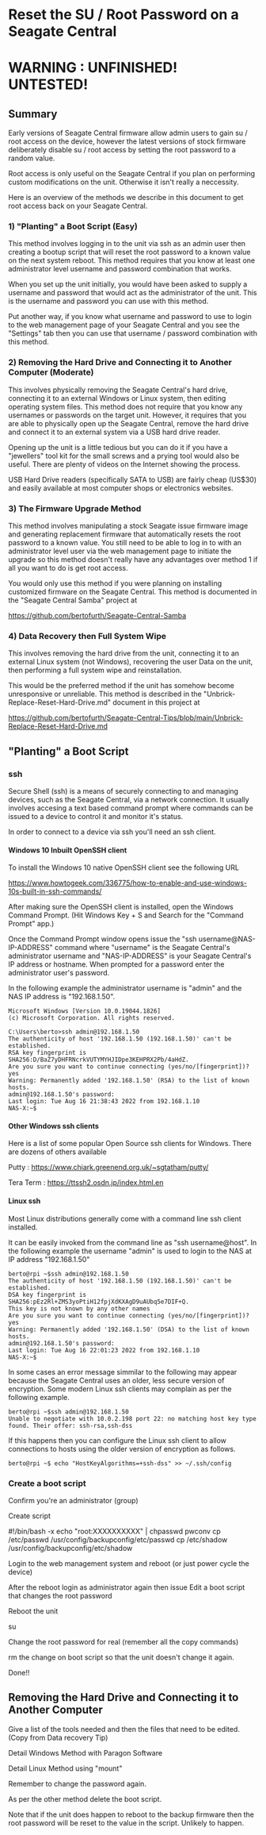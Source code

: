 # Reset the SU / Root Password on a Seagate Central

# WARNING : UNFINISHED! UNTESTED! 

## Summary
Early versions of Seagate Central firmware allow admin users to gain su / root
access on the device, however the latest versions of stock firmware deliberately
disable su / root access by setting the root password to a random value.

Root access is only useful on the Seagate Central if you plan on performing
custom modifications on the unit. Otherwise it isn't really a neccessity.

Here is an overview of the methods we describe in this document to get root access
back on your Seagate Central. 

### 1) "Planting" a Boot Script (Easy)
This method involves logging in to the unit via ssh as an admin user then creating
a bootup script that will reset the root password to a known value on the next
system reboot. This method requires that you know at least one administrator level 
username and password combination that works. 

When you set up the unit initially, you would have been asked to supply a username
and password that would act as the administrator of the unit. This is the username 
and password you can use with this method. 

Put another way, if you know what username and password to use to login to the web 
management page of your Seagate Central and you see the "Settings" tab then you can
use that username / password combination with this method.

### 2) Removing the Hard Drive and Connecting it to Another Computer (Moderate)
This involves physically removing the Seagate Central's hard drive, connecting it to
an external Windows or Linux system, then editing operating system files. This method
does not require that you know any usernames or passwords on the target unit. However,
it requires that you are able to physically open up the Seagate Central, remove the
hard drive and connect it to an external system via a USB hard drive reader.

Opening up the unit is a little tedious but you can do it if you have a "jewellers"
tool kit for the small screws and a prying tool would also be useful. There are plenty
of videos on the Internet showing the process. 

USB Hard Drive readers (specifically SATA to USB) are fairly cheap (US$30) and easily
available at most computer shops or electronics websites.

### 3) The Firmware Upgrade Method
This method involves manipulating a stock Seagate issue firmware image and generating
replacement firmware that automatically resets the root password to a known value. You
still need to be able to log in to with an administrator level user via the web
management page to initiate the upgrade so this method doesn't really have any
advantages over method 1 if all you want to do is get root access.

You would only use this method if you were planning on installing customized firmware
on the Seagate Central. This method is documented in the "Seagate Central Samba"
project at

https://github.com/bertofurth/Seagate-Central-Samba

### 4) Data Recovery then Full System Wipe
This involves removing the hard drive from the unit, connecting it to an external
Linux system (not Windows), recovering the user Data on the unit, then performing 
a full system wipe and reinstallation. 

This would be the preferred method if the unit has somehow become unresponsive or
unreliable. This method is described in the "Unbrick-Replace-Reset-Hard-Drive.md" 
document in this project at

https://github.com/bertofurth/Seagate-Central-Tips/blob/main/Unbrick-Replace-Reset-Hard-Drive.md

## "Planting" a Boot Script
### ssh
Secure Shell (ssh) is a means of securely connecting to and managing devices, such as
the Seagate Central, via a network connection. It usually involves accesing a text
based command prompt where commands can be issued to a device to control it and
monitor it's status.

In order to connect to a device via ssh you'll need an ssh client.

#### Windows 10 Inbuilt OpenSSH client
To install the Windows 10 native OpenSSH client see the following URL

https://www.howtogeek.com/336775/how-to-enable-and-use-windows-10s-built-in-ssh-commands/

After making sure the OpenSSH client is installed, open the Windows Command Prompt.
(Hit Windows Key + S and Search for the "Command Prompt" app.) 

Once the Command Prompt window opens issue the "ssh username@NAS-IP-ADDRESS" command
where "username" is the Seagate Central's administrator username and "NAS-IP-ADDRESS"
is your Seagate Central's IP address or hostname. When prompted for a password enter
the administrator user's password. 

In the following example the administrator username is "admin" and the NAS IP address
is "192.168.1.50".

    Microsoft Windows [Version 10.0.19044.1826]
    (c) Microsoft Corporation. All rights reserved.

    C:\Users\berto>ssh admin@192.168.1.50
    The authenticity of host '192.168.1.50 (192.168.1.50)' can't be established.
    RSA key fingerprint is SHA256:D/BaZ7yDHFRNcrkVUTYMYHJIDpe3KEHPRX2Pb/4aHdZ.
    Are you sure you want to continue connecting (yes/no/[fingerprint])? yes
    Warning: Permanently added '192.168.1.50' (RSA) to the list of known hosts.
    admin@192.168.1.50's password:
    Last login: Tue Aug 16 21:38:43 2022 from 192.168.1.10
    NAS-X:~$

#### Other Windows ssh clients
Here is a list of some popular Open Source ssh clients for Windows. There are dozens 
of others available

Putty :
https://www.chiark.greenend.org.uk/~sgtatham/putty/

Tera Term :
https://ttssh2.osdn.jp/index.html.en

#### Linux ssh
Most Linux distributions generally come with a command line ssh client installed.

It can be easily invoked from the command line as "ssh username@host". In the
following example the username "admin" is used to login to the NAS at IP
address "192.168.1.50"

    berto@rpi ~$ssh admin@192.168.1.50
    The authenticity of host '192.168.1.50 (192.168.1.50)' can't be established.
    DSA key fingerprint is SHA256:pEz2Rl+ZMS3yoPtiH12fpjXdKXAgD9uAUbq5e7DIF+Q.
    This key is not known by any other names
    Are you sure you want to continue connecting (yes/no/[fingerprint])? yes
    Warning: Permanently added '192.168.1.50' (DSA) to the list of known hosts.
    admin@192.168.1.50's password:
    Last login: Tue Aug 16 22:01:23 2022 from 192.168.1.10
    NAS-X:~$

In some cases an error message simmilar to the following may appear because the 
Seagate Central uses an older, less secure version of encryption. Some modern
Linux ssh clients may complain as per the following example.

    berto@rpi ~$ssh admin@192.168.1.50
    Unable to negotiate with 10.0.2.198 port 22: no matching host key type found. Their offer: ssh-rsa,ssh-dss

If this happens then you can configure the Linux ssh client to allow connections
to hosts using the older version of encryption as follows.

    berto@rpi ~$ echo "HostKeyAlgorithms=+ssh-dss" >> ~/.ssh/config

### Create a boot script 

Confirm you're an administrator (group)

Create script

#!/bin/bash -x
echo "root:XXXXXXXXXX" | chpasswd
pwconv
cp /etc/passwd /usr/config/backupconfig/etc/passwd
cp /etc/shadow /usr/config/backupconfig/etc/shadow

Login to the web management system and reboot (or just power cycle the device)



After the reboot login as administrator again then issue 
Edit a boot script that changes the root password

Reboot the unit

su


Change the root password for real (remember all the copy commands)


rm the change on boot script so that the unit doesn't change it again.

Done!!


## Removing the Hard Drive and Connecting it to Another Computer 

Give a list of the tools needed and then the files that need to be edited. 
(Copy from Data recovery Tip)

Detail Windows Method with Paragon Software

Detail Linux Method using "mount"


Remember to change the password again.

As per the other method delete the boot script.

Note that if the unit does happen to reboot to the backup firmware then the
root password will be reset to the value in the script. Unlikely
to happen.





